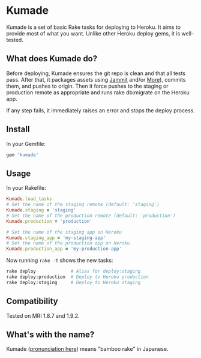# Kumade
Kumade is a set of basic Rake tasks for deploying to Heroku. It aims to
provide most of what you want. Unlike other Heroku deploy gems, it is
well-tested.

## What does Kumade do?
Before deploying, Kumade ensures the git repo is clean and that all tests pass.
After that, it packages assets using
[Jammit](http://documentcloud.github.com/jammit/) and/or
[More](https://github.com/cloudhead/more)), commits them, and pushes to
origin. Then it force pushes to the staging or production remote as
appropriate and runs rake db:migrate on the Heroku app.

If any step fails, it immediately raises an error and stops the deploy
process.

## Install
In your Gemfile:

```ruby
gem 'kumade'
```

## Usage
In your Rakefile:

```ruby
Kumade.load_tasks
# Set the name of the staging remote (default: 'staging')
Kumade.staging = 'staging'
# Set the name of the production remote (default: 'production')
Kumade.production = 'production'

# Set the name of the staging app on Heroku
Kumade.staging_app = 'my-staging-app'
# Set the name of the production app on Heroku
Kumade.production_app = 'my-production-app'
```

Now running `rake -T` shows the new tasks:

```bash
rake deploy             # Alias for deploy:staging
rake deploy:production  # Deploy to Heroku production
rake deploy:staging     # Deploy to Heroku staging
```

## Compatibility
Tested on MRI 1.8.7 and 1.9.2.

## What's with the name?
Kumade ([pronunciation here](http://translate.google.com/#ja|en|熊手)) means
"bamboo rake" in Japanese.
